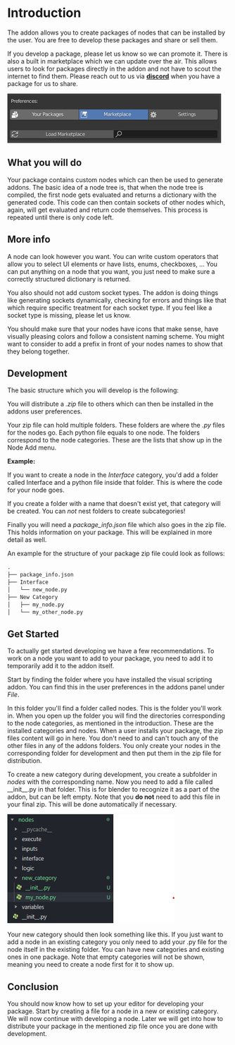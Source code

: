 # Introduction

The addon allows you to create packages of nodes that can be installed by the user. You are free to develop these packages and share or sell them.

If you develop a package, please let us know so we can promote it. There is also a built in marketplace which we can update over the air. This allows users to look for packages directly in the addon and not have to scout the internet to find them. Please reach out to us via **[discord](https://discord.gg/NK6kyae)** when you have a package for us to share.

![Marketplace](./marketplace.jpg)

## What you will do

Your package contains custom nodes which can then be used to generate addons. The basic idea of a node tree is, that when the node tree is compiled, the first node gets evaluated and returns a dictionary with the generated code. This code can then contain sockets of other nodes which, again, will get evaluated and return code themselves. This process is repeated until there is only code left.


## More info

A node can look however you want. You can write custom operators that allow you to select UI elements or have lists, enums, checkboxes, ... You can put anything on a node that you want, you just need to make sure a correctly structured dictionary is returned.

You also should not add custom socket types. The addon is doing things like generating sockets dynamically, checking for errors and things like that which require specific treatment for each socket type. If you feel like a socket type is missing, please let us know.

You should make sure that your nodes have icons that make sense, have visually pleasing colors and follow a consistent naming scheme. You might want to consider to add a prefix in front of your nodes names to show that they belong together.


## Development

The basic structure which you will develop is the following:

You will distribute a *.zip* file to others which can then be installed in the addons user preferences.

Your zip file can hold multiple folders. These folders are where the *.py* files for the nodes go. Each python file equals to one node. The folders correspond to the node categories. These are the lists that show up in the Node Add menu.

**Example:**

If you want to create a node in the _Interface_ category, you'd add a folder called Interface and a python file inside that folder. This is where the code for your node goes.

If you create a folder with a name that doesn't exist yet, that category will be created. You can _not_ nest folders to create subcategories!

Finally you will need a _package_info.json_ file which also goes in the zip file. This holds information on your package. This will be explained in more detail as well.

An example for the structure of your package zip file could look as follows:

```python
.
├── package_info.json
├── Interface
│   └── new_node.py
├── New Category
│   ├── my_node.py
│   └── my_other_node.py
```


## Get Started
To actually get started developing we have a few recommendations. To work on a node you want to add to your package, you need to add it to temporarily add it to the addon itself.

Start by finding the folder where you have installed the visual scripting addon. You can find this in the user preferences in the addons panel under _File_.

In this folder you'll find a folder called nodes. This is the folder you'll work in. When you open up the folder you will find the directories corresponding to the node categories, as mentioned in the introduction. These are the installed categories and nodes. When a user installs your package, the zip files content will go in here. You don't need to and can't touch any of the other files in any of the addons folders. You only create your nodes in the corresponding folder for development and then put them in the zip file for distribution.

To create a new category during development, you create a subfolder in _nodes_ with the corresponding name. Now you need to add a file called \_\_init\_\_.py in that folder. This is for blender to recognize it as a part of the addon, but can be left empty. Note that you **do not** need to add this file in your final zip. This will be done automatically if necessary.

![Node Structure](./nodes.jpg)

Your new category should then look something like this. If you just want to add a node in an existing category you only need to add your .py file for the node itself in the existing folder. You can have new categories and existing ones in one package. Note that empty categories will not be shown, meaning you need to create a node first for it to show up.


## Conclusion

You should now know how to set up your editor for developing your package. Start by creating a file for a node in a new or existing category. We will now continue with developing a node. Later we will get into how to distribute your package in the mentioned zip file once you are done with development.